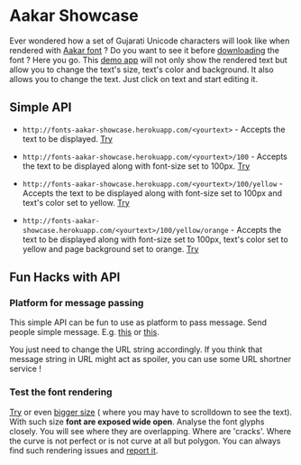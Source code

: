 Aakar Showcase
==============

Ever wondered how a set of Gujarati Unicode characters will look like when rendered with [Aakar font](http://kartikm.github.io/fonts-aakar/) ? Do you want to see it before [downloading](https://github.com/kartikm/fonts-aakar/releases) the font ? Here you go. This [demo app](http://fonts-aakar-showcase.herokuapp.com/%E0%AA%86%E0%AA%95%E0%AA%BE%E0%AA%B0/160/yellow/orange) will not only show the rendered text but allow you to change the text's size, text's color and background. It also allows you to change the text. Just click on text and start editing it.


Simple API
----------
* ```http://fonts-aakar-showcase.herokuapp.com/<yourtext>``` - Accepts the text to be displayed. [Try](http://fonts-aakar-showcase.herokuapp.com/<yourtext>/)

* ```http://fonts-aakar-showcase.herokuapp.com/<yourtext>/100``` - Accepts the text to be displayed along with font-size set to 100px. [Try](http://fonts-aakar-showcase.herokuapp.com/<yourtext>/100)

* ```http://fonts-aakar-showcase.herokuapp.com/<yourtext>/100/yellow``` - Accepts the text to be displayed along with font-size set to 100px and text's color set to yellow. [Try](http://fonts-aakar-showcase.herokuapp.com/<yourtext>/100/yellow)

* ```http://fonts-aakar-showcase.herokuapp.com/<yourtext>/100/yellow/orange``` - Accepts the text to be displayed along with font-size set to 100px, text's color set to yellow and page background set to orange. [Try](http://fonts-aakar-showcase.herokuapp.com/<yourtext>/100/yellow/orange)


Fun Hacks with API
------------------

### Platform for message passing
This simple API can be fun to use as platform to pass message. Send people simple message. E.g. [this](http://fonts-aakar-showcase.herokuapp.com/%E0%AA%B8%E0%AA%B0%E0%AA%B8!/160/) or [this](http://fonts-aakar-showcase.herokuapp.com/You%20are%20my%20hero!/100/white/grey).

You just need to change the URL string accordingly. If you think that message string in URL might act as spoiler, you can use some URL shortner service !

### Test the font rendering
[Try](http://fonts-aakar-showcase.herokuapp.com/%E0%AA%93%E0%AA%AA%E0%AA%A8%20%E0%AA%B8%E0%AB%8B%E0%AA%B0%E0%AB%8D%E0%AA%B8/300/) or even [bigger size](http://fonts-aakar-showcase.herokuapp.com/%E0%AA%93%E0%AA%AA%E0%AA%A8%20%E0%AA%B8%E0%AB%8B%E0%AA%B0%E0%AB%8D%E0%AA%B8/600/) ( where you may have to scrolldown to see the text). With such size **font are exposed wide open**. Analyse the font glyphs closely. You will see where they are overlapping. Where are 'cracks'. Where the curve is not perfect or is not curve at all but polygon. You can always find such rendering issues and [report it](https://github.com/kartikm/fonts-aakar/issues).
